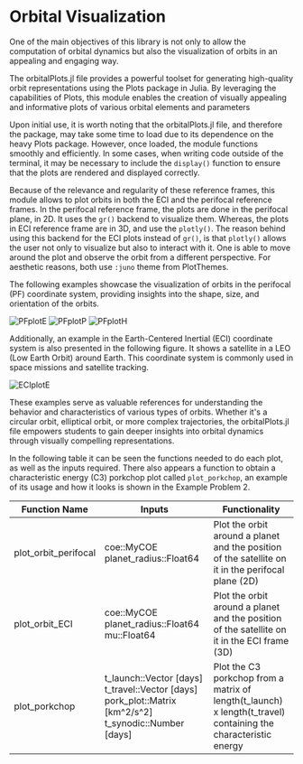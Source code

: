 # Orbital Visualization

One of the main objectives of this library is not only to allow the computation of orbital dynamics but also the visualization of orbits in an appealing and engaging way. 

The orbitalPlots.jl file provides a powerful toolset for generating high-quality orbit representations using the Plots package in Julia. By leveraging the capabilities of Plots, this module enables the creation of visually appealing and informative plots of various orbital elements and parameters

Upon initial use, it is worth noting that the orbitalPlots.jl file, and therefore the package, may take some time to load due to its dependence on the heavy Plots package. However, once loaded, the module functions smoothly and efficiently. In some cases, when writing code outside of the terminal, it may be necessary to include the `display()` function to ensure that the plots are rendered and displayed correctly.

Because of the relevance and regularity of these reference frames, this module allows to plot orbits in both the ECI and the perifocal reference frames. In the perifocal reference frame, the plots are done in the perifocal plane, in 2D. It uses the `gr()` backend to visualize them. Whereas, the plots in ECI reference frame are in 3D, and use the `plotly()`. The reason behind using this backend for the ECI plots instead of `gr()`, is that `plotly()` allows the user not only to visualize but also to interact with it. One is able to move around the plot and observe the orbit from a different perspective. For aesthetic reasons, both use `:juno` theme from PlotThemes.

The following examples showcase the visualization of orbits in the perifocal (PF) coordinate system, providing insights into the shape, size, and orientation of the orbits. 

![PFplotE](https://user-images.githubusercontent.com/115453770/252145648-41c6bdc4-0f6c-4f74-a0f5-28fb103ee045.png)
![PFplotP](https://user-images.githubusercontent.com/115453770/252145662-0bd3a9d6-ca44-44a9-a334-cd0974eae2a8.png)
![PFplotH](https://user-images.githubusercontent.com/115453770/252145661-eb68951a-56eb-43f5-8e64-484efaee26cb.png)


Additionally, an example in the Earth-Centered Inertial (ECI) coordinate system is also presented in the following figure. It shows a satellite in a LEO (Low Earth Orbit) around Earth. This coordinate system is commonly used in space missions and satellite tracking.

![ECIplotE](https://user-images.githubusercontent.com/115453770/252146523-2eb3a46c-9501-4035-930a-5f13375b5aee.png)

These examples serve as valuable references for understanding the behavior and characteristics of various types of orbits. Whether it's a circular orbit, elliptical orbit, or more complex trajectories, the orbitalPlots.jl file empowers students to gain deeper insights into orbital dynamics through visually compelling representations.

In the following table it can be seen the functions needed to do each plot, as well as the inputs required. There also appears a function to obtain a characteristic energy (C3) porkchop plot called `plot_porkchop`, an example of its usage and how it looks is shown in the Example Problem 2.

| **Function Name**          | **Inputs**                                            | **Functionality**                                                                                               |
|------------------------|---------------------------------------------------|-------------------------------------------------------------------------------------------------------------|
| plot\_orbit\_perifocal   | coe::MyCOE  planet\_radius::Float64              | Plot the orbit around a planet and the position of the satellite on it in the perifocal plane (2D)        |
| plot\_orbit\_ECI         | coe::MyCOE  planet\_radius::Float64  mu::Float64 | Plot the orbit around a planet and the position of the satellite on it in the ECI frame (3D)              |
| plot\_porkchop          | t\_launch::Vector [days]  t_travel::Vector [days]  pork\_plot::Matrix [km^2/s^2]  t\_synodic::Number [days] | Plot the C3 porkchop from a matrix of length(t\_launch) x length(t\_travel) containing the characteristic energy |
